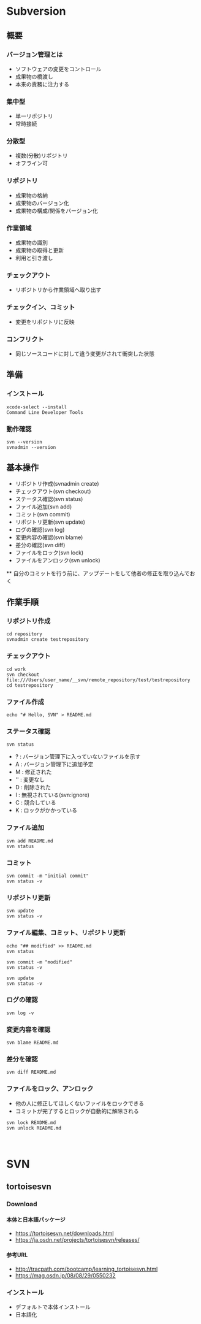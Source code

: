Subversion
==============================

## 概要

### バージョン管理とは

* ソフトウェアの変更をコントロール
* 成果物の橋渡し
* 本来の責務に注力する

### 集中型

* 単一リポジトリ
* 常時接続

### 分散型

* 複数(分散)リポジトリ
* オフライン可

### リポジトリ

* 成果物の格納
* 成果物のバージョン化
* 成果物の構成/関係をバージョン化

### 作業領域

* 成果物の識別
* 成果物の取得と更新
* 利用と引き渡し

### チェックアウト

* リポジトリから作業領域へ取り出す

### チェックイン、コミット

* 変更をリポジトリに反映

### コンフリクト

* 同じソースコードに対して違う変更がされて衝突した状態



## 準備

### インストール

```
xcode-select --install
Command Line Developer Tools
```

### 動作確認

```
svn --version
svnadmin --version
```



## 基本操作

* リポジトリ作成(svnadmin create)
* チェックアウト(svn checkout)
* ステータス確認(svn status)
* ファイル追加(svn add)
* コミット(svn commit)
* リポジトリ更新(svn update)
* ログの確認(svn log)
* 変更内容の確認(svn blame)
* 差分の確認(svn diff)
* ファイルをロック(svn lock)
* ファイルをアンロック(svn unlock)

** 自分のコミットを行う前に、アップデートをして他者の修正を取り込んでおく



## 作業手順

### リポジトリ作成

```
cd repository
svnadmin create testrepository
```

### チェックアウト

```
cd work
svn checkout file:///Users/user_name/__svn/remote_repository/test/testrepository
cd testrepository
```

### ファイル作成

```
echo "# Hello, SVN" > README.md
```

### ステータス確認

```
svn status
```

* ?  : バージョン管理下に入っていないファイルを示す
* A  : バージョン管理下に追加予定
* M  : 修正された
* '' : 変更なし
* D  : 削除された
* I  : 無視されている(svn:ignore)
* C  : 競合している
* K  : ロックがかかっている

### ファイル追加

```
svn add README.md
svn status
```

### コミット

```
svn commit -m "initial commit"
svn status -v
```

### リポジトリ更新

```
svn update
svn status -v
```

### ファイル編集、コミット、リポジトリ更新

```
echo "## modified" >> README.md
svn status

svn commit -m "modified"
svn status -v

svn update
svn status -v
```

### ログの確認

```
svn log -v
```

### 変更内容を確認

```
svn blame README.md
```

### 差分を確認

```
svn diff README.md
```

### ファイルをロック、アンロック
* 他の人に修正してほしくないファイルをロックできる
* コミットが完了するとロックが自動的に解除される

```
svn lock README.md
svn unlock README.md
```

<br>


# SVN


## tortoisesvn

### Download

#### 本体と日本語パッケージ

* <a href="https://tortoisesvn.net/downloads.html" target="_blank">https://tortoisesvn.net/downloads.html</a>
* <a href="https://ja.osdn.net/projects/tortoisesvn/releases/" target="_blank">https://ja.osdn.net/projects/tortoisesvn/releases/</a>

#### 参考URL

* <a href="http://tracpath.com/bootcamp/learning_tortoisesvn.html" target="_blank">http://tracpath.com/bootcamp/learning_tortoisesvn.html</a>
* <a href="https://mag.osdn.jp/08/08/29/0550232" target="_blank">https://mag.osdn.jp/08/08/29/0550232</a>

### インストール

* デフォルトで本体インストール
* 日本語化

